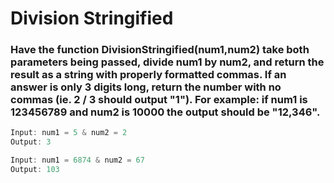 # Division Stringified

### Have the function DivisionStringified(num1,num2) take both parameters being passed, divide num1 by num2, and return the result as a string with properly formatted commas. If an answer is only 3 digits long, return the number with no commas (ie. 2 / 3 should output "1"). For example: if num1 is 123456789 and num2 is 10000 the output should be "12,346".

```java
Input: num1 = 5 & num2 = 2
Output: 3

Input: num1 = 6874 & num2 = 67
Output: 103
```